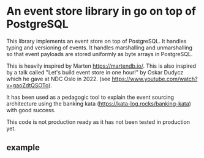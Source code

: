 # An event store library in go on top of PostgreSQL

This library implements an event store on top of PostgreSQL.
It handles typing and versioning of events.
It handles marshalling and unmarshalling so that event payloads
are stored uniformly as byte arrays in PostgreSQL.

This is heavily inspired by Marten https://martendb.io/.
This is also inspired by a talk called "Let's build event store in one hour!" by Oskar Dudycz
which he gave at NDC Oslo in 2022. (see https://www.youtube.com/watch?v=gaoZdtQSOTo).

It has been used as a pedagogic tool to explain the event sourcing architecture
using the banking kata (https://kata-log.rocks/banking-kata) with good success.

This code is not production ready as it has not been tested in production yet.

## example

